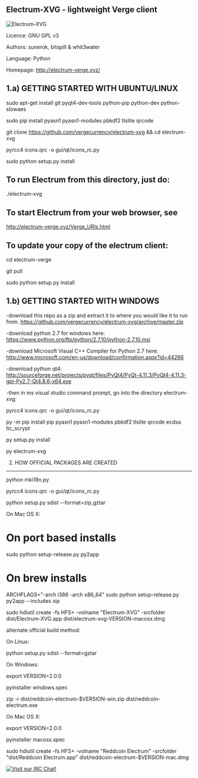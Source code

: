 Electrum-XVG - lightweight Verge client
------------------------------------------------
![Electrum-XVG](https://raw.githubusercontent.com/vergecurrency/electrum-xvg/master/electrumlogo.png)

Licence: GNU GPL v3

Authors: sunerok, bitspill & whit3water

Language: Python

Homepage: http://electrum-verge.xyz/


1.a) GETTING STARTED WITH UBUNTU/LINUX
------------------
sudo apt-get install git pyqt4-dev-tools python-pip python-dev python-slowaes

sudo pip install pyasn1 pyasn1-modules pbkdf2 tlslite qrcode

git clone https://github.com/vergecurrency/electrum-xvg && cd electrum-xvg

pyrcc4 icons.qrc -o gui/qt/icons_rc.py

sudo python setup.py install

To run Electrum from this directory, just do:
---------------------------------------------
  ./electrum-xvg

To start Electrum from your web browser, see
--------------------------------------------
http://electrum-verge.xyz/Verge_URIs.html

To update your copy of the electrum client:
-------------------------------------------
cd electrum-verge

git pull

sudo python setup.py install

1.b) GETTING STARTED WITH WINDOWS
------------------

-download this repo as a zip and extract it to where you would like it to run from. 
https://github.com/vergecurrency/electrum-xvg/archive/master.zip

-download python 2.7 for windows here: https://www.python.org/ftp/python/2.7.10/python-2.7.10.msi

-download Microsoft Visual C++ Compiler for Python 2.7 here: http://www.microsoft.com/en-us/download/confirmation.aspx?id=44266

-download python qt4: http://sourceforge.net/projects/pyqt/files/PyQt4/PyQt-4.11.3/PyQt4-4.11.3-gpl-Py2.7-Qt4.8.6-x64.exe

-then in ms visual studio command prompt, go into the directory electrum-xvg:

pyrcc4 icons.qrc -o gui/qt/icons_rc.py

py -m pip install pip pyasn1 pyasn1-modules pbkdf2 tlslite qrcode ecdsa ltc_scrypt

py setup.py install

py electrum-xvg



2. HOW OFFICIAL PACKAGES ARE CREATED
------------------------------------

python mki18n.py

pyrcc4 icons.qrc -o gui/qt/icons_rc.py

python setup.py sdist --format=zip,gztar

On Mac OS X:

  # On port based installs
  
  sudo python setup-release.py py2app

  # On brew installs
  
  ARCHFLAGS="-arch i386 -arch x86_64" sudo python setup-release.py py2app --includes sip

  sudo hdiutil create -fs HFS+ -volname "Electrum-XVG" -srcfolder dist/Electrum-XVG.app dist/electrum-xvg-VERSION-macosx.dmg
  
  alternate official build method:
  
On Linux:

python setup.py sdist --format=gztar
  
On Windows:

export VERSION=2.0.0

pyinstaller windows.spec

zip -r dist/reddcoin-electrum-$VERSION-win.zip dist/reddcoin-electrum.exe

On Mac OS X:

export VERSION=2.0.0

pyinstaller macosx.spec

sudo hdiutil create -fs HFS+ -volname "Reddcoin Electrum" -srcfolder "dist/Reddcoin Electrum.app" dist/reddcoin-electrum-$VERSION-mac.dmg


[![Visit our IRC Chat!](https://kiwiirc.com/buttons/irc.freenode.net/VERGE.png)](https://kiwiirc.com/client/irc.freenode.net/?nick=xvg|?&theme=cli#VERGE)
